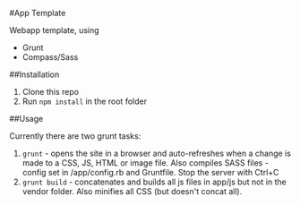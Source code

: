 #App Template

Webapp template, using

- Grunt
- Compass/Sass

##Installation

1. Clone this repo
2. Run `npm install` in the root folder

##Usage

Currently there are two grunt tasks:

1. `grunt` - opens the site in a browser and auto-refreshes when a change is made to a CSS, JS, HTML or image file.
Also compiles SASS files - config set in /app/config.rb and Gruntfile. Stop the server with Ctrl+C
1. `grunt build` - concatenates and builds all js files in app/js but not in the vendor folder.
Also minifies all CSS (but doesn't concat all).
